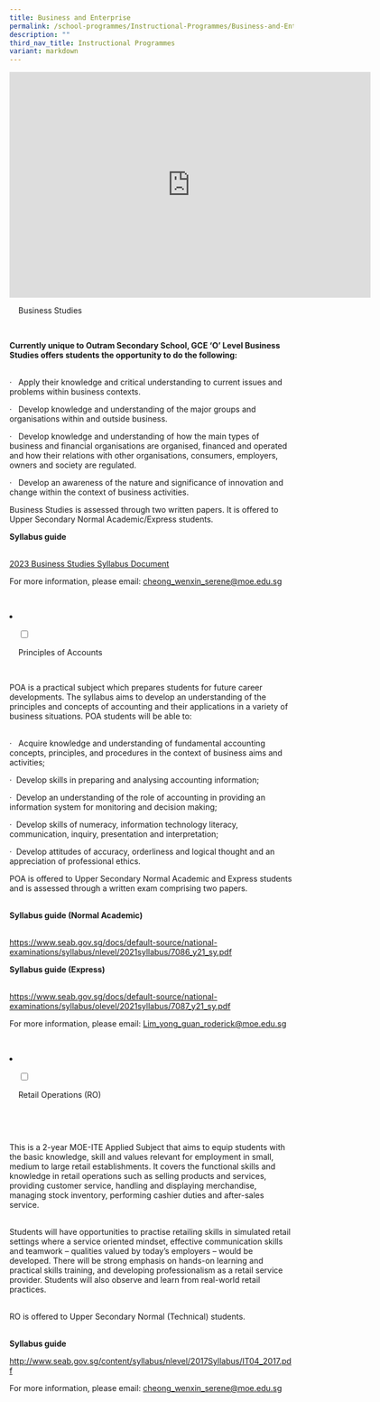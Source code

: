 ```yaml
---
title: Business and Enterprise
permalink: /school-programmes/Instructional-Programmes/Business-and-Enterprise/
description: ""
third_nav_title: Instructional Programmes
variant: markdown
---
```

<center><iframe allowfullscreen="true" height="400" width="640" frameborder="0" src="https://docs.google.com/presentation/d/e/2PACX-1vSbZ-1o_jIds3BACANe5Izqh8jhAM6ZGM9UmEkryziawE7-y349xVOJXMc-s1bdSIkQCck2nRxjmhBX/embed?start=false&amp;loop=false&amp;delayms=3000"></iframe></center>



&nbsp;&nbsp;&nbsp;&nbsp;<label for="accordion2">Business Studies</label>

&nbsp;&nbsp;&nbsp;&nbsp;<div>

<p><b>Currently unique to Outram Secondary School, GCE ‘O’ Level Business Studies offers students the opportunity to do the following:</b><br><br>  

·&nbsp;&nbsp;&nbsp;Apply their knowledge and critical understanding to current issues and problems within business contexts.<br>

·&nbsp; &nbsp;Develop knowledge and understanding of the major groups and organisations within and outside business.<br>

·&nbsp;&nbsp;&nbsp;Develop knowledge and understanding of how the main types of business and financial organisations are organised, financed and operated and how their relations with other organisations, consumers, employers, owners and society are regulated.<br>

·&nbsp;&nbsp;&nbsp;Develop an awareness of the nature and significance of innovation and change within the context of business activities.<br>

Business Studies is assessed through two written papers. It is offered to Upper Secondary Normal Academic/Express students.<br>

<b>Syllabus guide</b><br><br>
	
[2023 Business Studies Syllabus Document](https://www.seab.gov.sg/docs/default-source/national-examinations/syllabus/olevel/2023syllabus/7085\_y23\_sy.pdf)

For more information, please email: <a href="cheong\_wenxin\_serene@moe.edu.sg">cheong_wenxin_serene@moe.edu.sg</a>&nbsp; </p>

&nbsp;&nbsp;&nbsp;&nbsp;</div>


	
<li>

&nbsp;&nbsp;&nbsp;&nbsp;<input type="checkbox" id="accordion3">

&nbsp;&nbsp;&nbsp;&nbsp;<label for="accordion3">Principles of Accounts</label>

&nbsp;&nbsp;&nbsp;&nbsp;<div>

<p> POA is a practical subject which prepares students for future career developments. The syllabus aims to develop an understanding of the principles and concepts of accounting and their applications in a variety of business situations. POA students will be able to:<br><br>

·&nbsp;&nbsp;&nbsp;Acquire knowledge and understanding of fundamental accounting concepts, principles, and procedures in the context of business aims and activities;<br>

·&nbsp;&nbsp;Develop skills in preparing and analysing accounting information;<br>

·&nbsp;&nbsp;Develop an understanding of the role of accounting in providing an information system for monitoring and decision making;<br>

·&nbsp;&nbsp;Develop skills of numeracy, information technology literacy, communication, inquiry, presentation and interpretation;<br>

·&nbsp;&nbsp;Develop attitudes of accuracy, orderliness and logical thought and an appreciation of professional ethics.<br>

POA is offered to Upper Secondary Normal Academic and Express students and is assessed through a written exam comprising two papers.<br><br>

<b>Syllabus guide (Normal Academic)</b><br><br>

<a href="files/School%20Programmes/Instructional%20Programmes/Business%20and%20Enterprise/POA/7086_y21_sy.pdf">https://www.seab.gov.sg/docs/default-source/national-examinations/syllabus/nlevel/2021syllabus/7086_y21_sy.pdf</a>


<b>Syllabus guide (Express)</b><br><br>

<a href="files/School%20Programmes/Instructional%20Programmes/Business%20and%20Enterprise/POA/7087_y21_sy.pdf">https://www.seab.gov.sg/docs/default-source/national-examinations/syllabus/olevel/2021syllabus/7087_y21_sy.pdf</a>


For more information, please email: <a href="Lim_yong_guan_roderick@moe.edu.sg">Lim_yong_guan_roderick@moe.edu.sg</a>&nbsp; </p>

&nbsp;&nbsp;&nbsp;&nbsp;</div>

</li>
	
<li>

&nbsp;&nbsp;&nbsp;&nbsp;<input type="checkbox" id="accordion4">

&nbsp;&nbsp;&nbsp;&nbsp;<label for="accordion4">Retail Operations (RO)</label>

&nbsp;&nbsp;&nbsp;&nbsp;<div>

&nbsp;&nbsp;&nbsp;&nbsp;&nbsp;&nbsp;<p> This is a 2-year MOE-ITE Applied Subject that aims to equip students with the basic knowledge, skill and values relevant for employment in small, medium to large retail establishments. It covers the functional skills and knowledge in retail operations such as selling products and services, providing customer service, handling and displaying merchandise, managing stock inventory, performing cashier duties and after-sales service.<br><br>

Students will have opportunities to practise retailing skills in simulated retail settings where a service oriented mindset, effective communication skills and teamwork – qualities valued by today’s employers – would be developed. There will be strong emphasis on hands-on learning and practical skills training, and developing professionalism as a retail service provider. Students will also observe and learn from real-world retail practices.<br><br>

RO is offered to Upper Secondary Normal (Technical) students.<br><br>

<b>Syllabus guide</b><br>

<a href="files/School%20Programmes/Instructional%20Programmes/Business%20and%20Enterprise/Retail%20Operations%20(RO)/IT04_2017.pdf">http://www.seab.gov.sg/content/syllabus/nlevel/2017Syllabus/IT04_2017.pdf</a><br>			

For more information, please email:
<a href="cheong_wenxin_serene@moe.edu.sg">cheong_wenxin_serene@moe.edu.sg</a>				
 </p>



</div></li>
